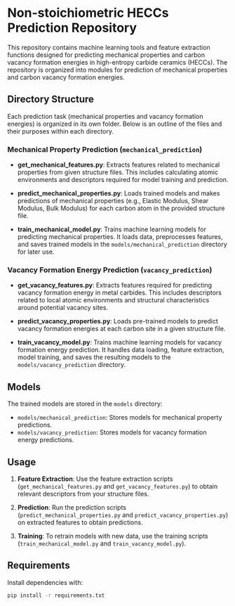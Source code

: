 # Non-stoichiometric HECCs Prediction Repository

This repository contains machine learning tools and feature extraction functions designed for predicting mechanical properties and carbon vacancy formation energies in high-entropy carbide ceramics (HECCs). The repository is organized into modules for prediction of mechanical properties and carbon vacancy formation energies.

## Directory Structure

Each prediction task (mechanical properties and vacancy formation energies) is organized in its own folder. Below is an outline of the files and their purposes within each directory.

### Mechanical Property Prediction (`mechanical_prediction`)

- **get_mechanical_features.py**: Extracts features related to mechanical properties from given structure files. This includes calculating atomic environments and descriptors required for model training and prediction.
  
- **predict_mechanical_properties.py**: Loads trained models and makes predictions of mechanical properties (e.g., Elastic Modulus, Shear Modulus, Bulk Modulus) for each carbon atom in the provided structure file.
  
- **train_mechanical_model.py**: Trains machine learning models for predicting mechanical properties. It loads data, preprocesses features, and saves trained models in the `models/mechanical_prediction` directory for later use.

### Vacancy Formation Energy Prediction (`vacancy_prediction`)

- **get_vacancy_features.py**: Extracts features required for predicting vacancy formation energy in metal carbides. This includes descriptors related to local atomic environments and structural characteristics around potential vacancy sites.
  
- **predict_vacancy_properties.py**: Loads pre-trained models to predict vacancy formation energies at each carbon site in a given structure file.
  
- **train_vacancy_model.py**: Trains machine learning models for vacancy formation energy prediction. It handles data loading, feature extraction, model training, and saves the resulting models to the `models/vacancy_prediction` directory.

## Models

The trained models are stored in the `models` directory:
- `models/mechanical_prediction`: Stores models for mechanical property predictions.
- `models/vacancy_prediction`: Stores models for vacancy formation energy predictions.

## Usage

1. **Feature Extraction**: Use the feature extraction scripts (`get_mechanical_features.py` and `get_vacancy_features.py`) to obtain relevant descriptors from your structure files.
  
2. **Prediction**: Run the prediction scripts (`predict_mechanical_properties.py` and `predict_vacancy_properties.py`) on extracted features to obtain predictions.

3. **Training**: To retrain models with new data, use the training scripts (`train_mechanical_model.py` and `train_vacancy_model.py`).

## Requirements

Install dependencies with:
```bash
pip install -r requirements.txt


